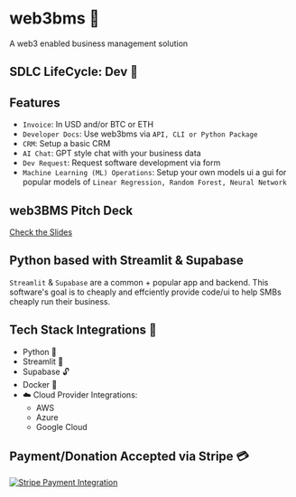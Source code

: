 
# web3bms 🐧
A web3 enabled business management solution

## SDLC LifeCycle: Dev 🚝 

## Features
- `Invoice`: In USD and/or BTC or ETH
- `Developer Docs`: Use web3bms via `API, CLI or Python Package`
- `CRM`: Setup a basic CRM
- `AI Chat`: GPT style chat with your business data
- `Dev Request`: Request software development via form 
- `Machine Learning (ML) Operations`: Setup your own models ui a gui for popular models of `Linear Regression, Random Forest, Neural Network`

## web3BMS Pitch Deck
[Check the Slides](https://docs.google.com/presentation/d/1gqS42Yrv5wHzMGiAsbvt3cQdgK1FHPoU/edit?usp=drive_link&ouid=115467748136356520422&rtpof=true&sd=true)

## Python based with Streamlit & Supabase
`Streamlit` & `Supabase` are a common + popular app and backend.  This software's goal is to cheaply and effciently provide code/ui to help SMBs cheaply run their business. 

## Tech Stack Integrations 📡
- Python 🐍
- Streamlit 🎈
- Supabase 🔓
- Docker 🐳
- ☁️ Cloud Provider Integrations:
  - AWS 
  - Azure 
  - Google Cloud

## Payment/Donation Accepted via Stripe	💳

[![Stripe Payment Integration](https://img.shields.io/badge/Stripe-Payment%20Integration-blue?style=for-the-badge)](https://buy.stripe.com/test_28o7vCedu9ZgggM9AD)